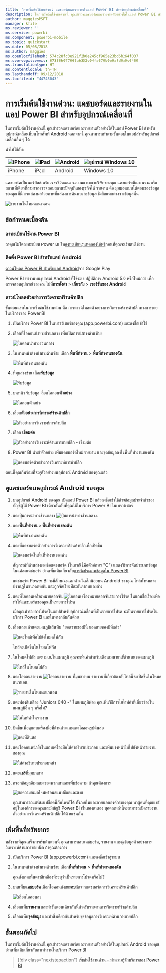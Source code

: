 ```yaml
---
title: 'การเริ่มต้นใช้งานด่วน: แดชบอร์ดและรายงานในแอป Power BI สำหรับอุปกรณ์เคลื่อนที่'
description: ในการเริ่มต้นใช้งานด่วนนี้ คุณสำรวจแดชบอร์ดและรายงานตัวอย่างได้ในแอป Power BI สำหรับอุปกรณ์เคลื่อนที่
author: maggiesMSFT
manager: kfile
ms.reviewer: ''
ms.service: powerbi
ms.component: powerbi-mobile
ms.topic: quickstart
ms.date: 05/08/2018
ms.author: maggies
ms.openlocfilehash: 574c28fc3e921f2b0e245cf965e23bd6b264f037
ms.sourcegitcommit: 67336b077668ab332e04fa670b0e9afd0a0c6489
ms.translationtype: HT
ms.contentlocale: th-TH
ms.lasthandoff: 09/12/2018
ms.locfileid: "44745043"
---
```

# <a name="quickstart-explore-dashboards-and-reports-in-the-power-bi-mobile-apps"></a>การเริ่มต้นใช้งานด่วน: แดชบอร์ดและรายงานในแอป Power BI สำหรับอุปกรณ์เคลื่อนที่
ในการเริ่มต้นใช้งานด่วนนี้ คุณสำรวจแดชบอร์ดและรายงานตัวอย่างได้ในแอป Power BI สำหรับอุปกรณ์เคลื่อนที่บนโทรศัพท์ Android นอกจากนี้ คุณสามารถทำตามขั้นตอนในแอปสำหรับอุปกรณ์เคลื่อนอื่น ๆ ได้ 

นำไปใช้กับ:

| ![iPhone](./media/mobile-apps-quickstart-view-dashboard-report/iphone-logo-30-px.png) | ![iPad](./media/mobile-apps-quickstart-view-dashboard-report/ipad-logo-30-px.png) | ![Android](./media/mobile-apps-quickstart-view-dashboard-report/android-logo-30-px.png) | ![อุปกรณ์ Windows 10](./media/mobile-apps-quickstart-view-dashboard-report/win-10-logo-30-px.png) |
|:--- |:--- |:--- |:--- |
| iPhone | iPad | Android | Windows 10 |

แดชบอร์ดเป็นพอร์ทัลสำหรับวงจรชีวิตและกระบวนการของบริษัทของคุณ แดชบอร์ดคือภาพรวมหรือสถานที่เดียวที่สามารถตรวจสอบสถานะปัจจุบันของธุรกิจได้ รายงาน คือ มุมมองแบบโต้ตอบของข้อมูลของคุณที่มีการแสดงผลด้วยภาพที่แสดงการค้นพบและข้อมูลเชิงลึกแตกต่างจากข้อมูลนั้น 

![รายงานในโหมดแนวนอน](././media/mobile-apps-quickstart-view-dashboard-report/power-bi-android-quickstart-report.png)

## <a name="prerequisites"></a>ข้อกำหนดเบื้องต้น

### <a name="sign-up-for-power-bi"></a>ลงทะเบียนใช้งาน Power BI
ถ้าคุณไม่ได้ลงทะเบียน Power BI ให้[ลงทะเบียนรุ่นทดลองใช้ฟรี](https://app.powerbi.com/signupredirect?pbi_source=web)ก่อนที่คุณจะเริ่มต้นใช้งาน

### <a name="install-the-power-bi-for-android-app"></a>ติดตั้ง Power BI สำหรับแอป Android
[ดาวน์โหลด Power BI สำหรับแอป Android](http://go.microsoft.com/fwlink/?LinkID=544867)จาก Google Play

Power BI ทำงานบนอุปกรณ์ Android ที่ใช้ระบบปฏิบัติการ Android 5.0 หรือใหม่กว่า เพื่อตรวจสอบอุปกรณ์ของคุณ ไปที่**การตั้งค่า** > **เกี่ยวกับ** > **เวอร์ชันของ Android**

### <a name="download-the-retail-analysis-sample"></a>ดาวน์โหลดตัวอย่างการวิเคราะห์ร้านค้าปลีก
ขั้นตอนแรกในการเริ่มต้นใช้งานด่วน คือ การดาวน์โหลดตัวอย่างการวิเคราะห์การค้าปลีกทางการขายในบริการของ Power BI

1. เปิดบริการ Power BI ในเบราว์เซอร์ของคุณ (app.powerbi.com) และลงชื่อเข้าใช้

1. เลือกที่ไอคอนนำทางส่วนกลาง เพื่อเปิดการนำทางด้านซ้าย

    ![ไอคอนนำทางส่วนกลาง](./media/mobile-apps-quickstart-view-dashboard-report/power-bi-android-quickstart-global-nav-icon.png)

2. ในบานหน้าต่างนำทางด้านซ้าย เลือก **พื้นที่ทำงาน** > **พื้นที่ทำงานของฉัน**

    ![พื้นที่ทำงานของฉัน](./media/mobile-apps-quickstart-view-dashboard-report/power-bi-android-quickstart-my-workspace.png)

3. ที่มุมล่างซ้าย เลือก**รับข้อมูล**
   
    ![รับข้อมูล](./media/mobile-apps-quickstart-view-dashboard-report/power-bi-get-data.png)

3. บนหน้า รับข้อมูล เลือกไอคอน**ตัวอย่าง**
   
   ![ไอคอนตัวอย่าง](./media/mobile-apps-quickstart-view-dashboard-report/power-bi-samples-icon.png)

4. เลือก**ตัวอย่างการวิเคราะห์ร้านค้าปลีก**
 
    ![ตัวอย่างการวิเคราะห์การค้าปลีก](./media/mobile-apps-quickstart-view-dashboard-report/power-bi-rs.png)
 
8. เลือก **เชื่อมต่อ**  
  
   ![ตัวอย่างการวิเคราะห์ด้านการขายปลีก - เชื่อมต่อ](./media/mobile-apps-quickstart-view-dashboard-report/retail16.png)
   
5. Power BI นำเข้าตัวอย่าง เพิ่มแดชบอร์ดใหม่ รายงาน และชุดข้อมูลลงในพื้นที่ทำงานของฉัน
   
   ![แดชบอร์ดตัวอย่างการวิเคราะห์การค้าปลีก](./media/mobile-apps-quickstart-view-dashboard-report/power-bi-service-opportunity-sample.png)

ตอนนี้คุณก็พร้อมที่จะดูตัวอย่างบนอุปกรณ์ Android ของคุณแล้ว

## <a name="view-a-dashboard-on-your-android-device"></a>ดูแดชบอร์ดบนอุปกรณ์ Android ของคุณ
1. บนอุปกรณ์ Android ของคุณ เปิดแอป Power BI แล้วลงชื่อเข้าใช้ด้วยข้อมูลประจำตัวของบัญชีผู้ใช้ Power BI เดียวกันกับที่คุณใช้ในบริการ Power BI ในเบราว์เซอร์

1.  แตะปุ่มการนำทางส่วนกลาง ![ปุ่มการนำทางส่วนกลาง](./media/mobile-apps-quickstart-view-dashboard-report/power-bi-iphone-global-nav-button.png).

2.  แตะ**พื้นที่ทำงาน** > **พื้นที่ทำงานของฉัน**

    ![พื้นที่ทำงานของฉัน](./media/mobile-apps-quickstart-view-dashboard-report/power-bi-android-quickstart-workspaces.png)

3. แตะที่แดชบอร์ดตัวอย่างการวิเคราะห์ร้านค้าปลีกเพื่อเปิดขึ้น
 
    ![แดชบอร์ดในพื้นที่ทำงานของฉัน](./media/mobile-apps-quickstart-view-dashboard-report/power-bi-android-quickstart-open-retail.png)
   
    สัญกรณ์ที่ด้านล่างของชื่อแดชบอร์ด (ในกรณีนี้คือตัวอักษร "C") แสดงวิธีการจัดประเภทข้อมูลในแต่ละแดชบอร์ด อ่านเพิ่มเติมเกี่ยวกับ[การจัดประเภทข้อมูลใน Power BI](../../service-data-classification.md)

    แดชบอร์ด Power BI จะมีลักษณะแตกต่างกันเล็กน้อยบน Android ของคุณ ไทล์ทั้งหมดจะปรากฏในขนาดเท่ากัน และถูกจัดเรียงทีละอันจากบนลงล่าง

4. แตะที่ไอคอนเครื่องหมายดอกจัน ![ไอคอนเครื่องหมายดอกจันรายการโปรด](./media/mobile-apps-quickstart-view-dashboard-report/power-bi-android-quickstart-favorite-icon.png) ในแถบชื่อเรื่องเพื่อทำให้แดชบอร์ดของคุณเป็นรายการโปรด

    เมื่อคุณทำรายการโปรดในแอปสำหรับอุปกรณ์เคลื่อนที่เป็นรายการโปรด จะเป็นรายการโปรดในบริการ Power BI และในทางกลับกันด้วย

4. เลื่อนลงแล้วแตะแผนภูมิเส้นทึบ "ยอดขายของปีนี้ ยอดขายของปีที่แล้ว"

    ![แตะไทล์เพื่อไปยังโหมดโฟกัส](./media/mobile-apps-quickstart-view-dashboard-report/power-bi-android-quickstart-tap-tile-fave.png)

    ไทล์จะเปิดขึ้นในโหมดโฟกัส

7. ในโหมดโฟกัส แตะ เม.ย.ในแผนภูมิ คุณจะเห็นค่าสำหรับเดือนเมษายนที่ด้านบนของแผนภูมิ

    ![ไทล์ในโหมดโฟกัส](./media/mobile-apps-quickstart-view-dashboard-report/power-bi-android-quickstart-tile-focus.png)

8. แตะไอคอนรายงาน ![ไอคอนรายงาน](./media/mobile-apps-quickstart-view-dashboard-report/power-bi-android-quickstart-report-icon.png) ที่มุมขวาบน รายงานที่เกี่ยวข้องกับไทล์นี้จะเปิดขึ้นในโหมดแนวนอน

    ![รายงานในโหมดแนวนอน](././media/mobile-apps-quickstart-view-dashboard-report/power-bi-android-quickstart-report.png)

9. แตะฟองสีเหลือง "Juniors 040 -" ในแผนภูมิฟอง คุณเห็นวิธีการไฮไลท์ค่าที่เกี่ยวข้องในแผนภูมิอื่น ๆ หรือไม่? 

    ![ไฮไลท์ค่าในรายงาน](./media/mobile-apps-quickstart-view-dashboard-report/power-bi-android-quickstart-cross-highlight.png)

10. ปัดขึ้นเพื่อดูแถบเครื่องมือที่ด้านล่างและแตะไอคอนรูปดินสอ

    ![แตะที่ดินสอ](./media/mobile-apps-quickstart-view-dashboard-report/power-bi-android-quickstart-tap-pencil.png)

11. แตะไอคอนหน้ายิ้มในแถบเครื่องมือใส่คำอธิบายประกอบ และเพิ่มบางหน้ายิ้มไปยังหน้ารายงานของคุณ
 
    ![ใส่คำอธิบายประกอบหน้า](./media/mobile-apps-quickstart-view-dashboard-report/power-bi-android-quickstart-annotate.png)

12. แตะ**แชร์**ที่มุมบนขวา

1. กรอกข้อมูลอีเมลของของพวกเขาและเพิ่มข้อความ ถ้าคุณต้องการ  

    ![ข้อความอีเมลใหม่พร้อมสแนปช็อตและลิงก์](./media/mobile-apps-quickstart-view-dashboard-report/power-bi-android-quickstart-send-snapshot.png)

    คุณสามาราถแชร์สแนปช็อตนี้กับใครก็ได้ ทั้งภายในและภายนอกองค์กรของคุณ หาผู้คนที่คุณแชร์อยู่ในองค์กรของคุณและมีบัญชี Power BI เป็นของตนเอง บุคคลเหล่านี้จะสามารถเปิดรายงานตัวอย่างการวิเคราะห์ร้านค้าปลีกได้ด้วยเช่นกัน

## <a name="clean-up-resources"></a>เพิ่มพื้นที่ทรัพยากร

หลังจากที่คุณเสร็จการเริ่มต้นด่วนนี้ คุณสามารถลบแดชบอร์ด, รายงาน และชุดข้อมูลตัวอย่างการวิเคราะห์ด้านการขายปลีก ถ้าคุณต้องการ

1. เปิดบริการ Power BI (app.powerbi.com) และลงชื่อเข้าสู่ระบบ

2. ในบานหน้าต่างนำทางด้านซ้าย เลือก**พื้นที่ทำงาน** > **พื้นที่ทำงานของฉัน**

    คุณสังเกตเห็นดาวสีเหลืองที่ระบุว่าเป็นรายการโปรดหรือไม่?

3. บนแท็บ**แดชบอร์ด** เลือกไอคอนถังขยะ**ลบ**ถัดจากแดชบอร์ดการวิเคราะห์ร้านค้าปลีก

    ![เลือกไอคอนลบ](./media/mobile-apps-quickstart-view-dashboard-report/power-bi-android-quickstart-delete-retail.png)

4. เลือกแท็บ**รายงาน** และทำขั้นตอนเดียวกันนี้สำหรับรายงานการวิเคราะห์ร้านค้าปลีก

5. เลือกแท็บ**ชุดข้อมูล** และทำสิ่งเดียวกันสำหรับชุดข้อมูลการวิเคราะห์ด้านการขายปลีก


## <a name="next-steps"></a>ขั้นตอนถัดไป

ในการเริ่มต้นใช้งานด่วนนี้ คุณสำรวจแดชบอร์ดและรายงานตัวอย่างได้ในอุปกรณ์ Android ของคุณ อ่านเพิ่มเติมเกี่ยวกับการทำงานในบริการ Power BI 

> [!div class="nextstepaction"]
> [เริ่มต้นใช้งานด่วน - ทำความรู้จักบริการของ Power BI](../../service-the-new-power-bi-experience.md)

